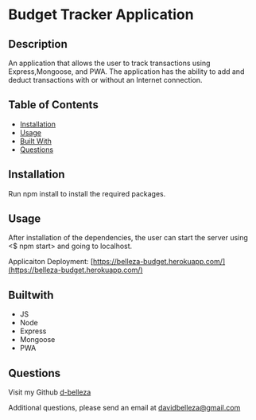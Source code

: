 # Budget Tracker Application

## Description
An application that allows the user to track transactions using Express,Mongoose, and PWA. The application has the ability to add and deduct transactions with or without an Internet connection. 

## Table of Contents
* [Installation](#installation)
* [Usage](#usage)
* [Built With](#builtwith)
* [Questions](#questions)
    
## Installation
Run npm install to install the required packages.

## Usage
After installation of the dependencies, the user can start the server using <$ npm start> and going to localhost.

Applicaiton Deployment:
[https://belleza-budget.herokuapp.com/](https://belleza-budget.herokuapp.com/)

## Builtwith
* JS
* Node
* Express
* Mongoose
* PWA

## Questions
Visit my Github
[d-belleza](https://github.com/d-belleza)

Additional questions, please send an email at
[davidbelleza@gmail.com](mailto:davidbelleza@gmail.com)
